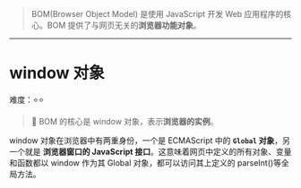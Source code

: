 > BOM(Browser Object Model) 是使用 JavaScript 开发 Web 应用程序的核心。BOM 提供了与网页无关的**浏览器功能对象**。

---

# window 对象

难度：⭐️⭐️

> 💌 BOM 的核心是 window 对象，表示**浏览器的实例**。

window 对象在浏览器中有两重身份，一个是 ECMAScript 中的 **`Global` 对象**，另一个就是 **浏览器窗口的 JavaScript 接口**。这意味着网页中定义的所有对象、变量和函数都以 window 作为其 Global 对象，都可以访问其上定义的 parseInt()等全局方法。
